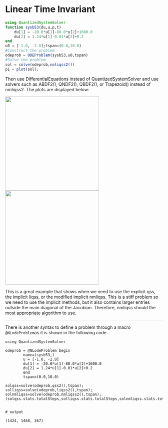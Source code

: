 # Linear Time Invariant 
```julia
using QuantizedSystemSolver
function sysb53(du,u,p,t)
    du[1] = -20.0*u[1]-80.0*u[2]+1600.0
    du[2] = 1.24*u[1]-0.01*u[2]+0.2
end
u0 = [-1.0, -2.0];tspan=(0.0,10.0)
#Construct the problem
odeprob = ODEProblem(sysb53,u0,tspan)
#Solve the problem
sol = solve(odeprob,nmliqss2())
p1 = plot(sol);
```
Then use DifferentialEquations instead of QuantizedSystemSolver and use solvers such as ABDF2(), QNDF2(), QBDF2(), or Trapezoid() instead of nmliqss2. The plots are displayed below:

<div>
<img style="  width: 300px;"  src="../../assets/img/lti10_nmliqss2_.png">
<img style="  width: 300px;"  src="../../assets/img/lti_ABDF2_.png">
</div>



This is a great example that shows when we need to use the explicit qss, the implicit liqss, or the modified implicit nmliqss. This is a stiff problem so we need to use the implicit methods, but it also contains larger entries outside the main diagonal of the Jacobian. Therefore, nmliqss should the most appropriate algorithm to use. 

--- 
There is another syntax to define a problem through a macro `@NLodeProblem`as it is shown in the following code.

```jldoctest
using QuantizedSystemSolver

odeprob = @NLodeProblem begin 
        name=(sysb53,)
        u = [-1.0, -2.0]
        du[1] = -20.0*u[1]-80.0*u[2]+1600.0
        du[2] = 1.24*u[1]-0.01*u[2]+0.2
        end 
        tspan=(0.0,10.0)

solqss=solve(odeprob,qss2(),tspan);
solliqss=solve(odeprob,liqss2(),tspan);
solnmliqss=solve(odeprob,nmliqss2(),tspan);
(solqss.stats.totalSteps,solliqss.stats.totalSteps,solnmliqss.stats.totalSteps)


# output

(1424, 1468, 367)

```
